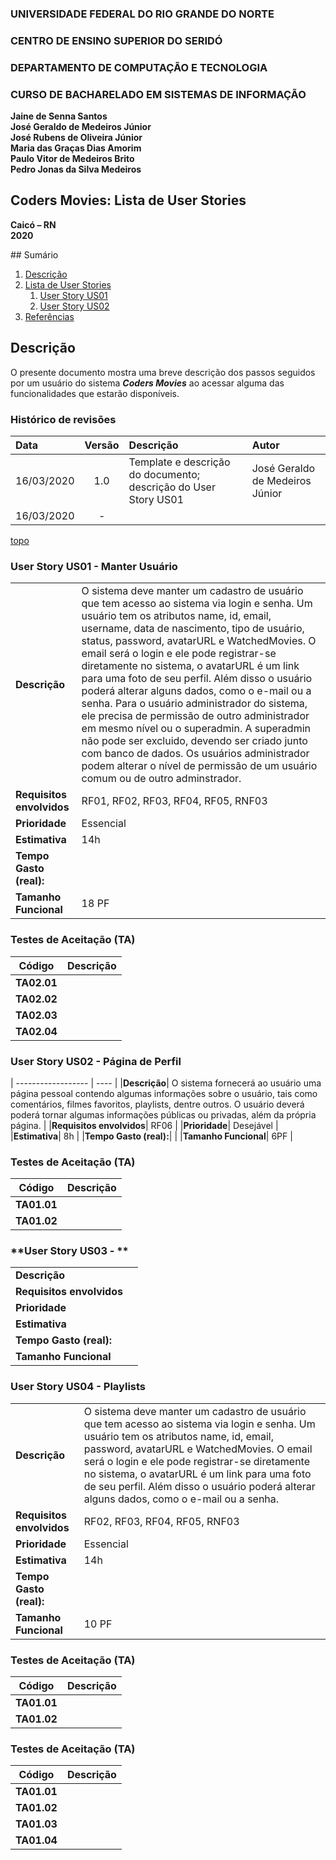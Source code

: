### **UNIVERSIDADE FEDERAL DO RIO GRANDE DO NORTE**

### **CENTRO DE ENSINO SUPERIOR DO SERIDÓ**

### **DEPARTAMENTO DE COMPUTAÇÃO E TECNOLOGIA**

### **CURSO DE BACHARELADO EM SISTEMAS DE INFORMAÇÃO**

**Jaine de Senna Santos**  
**José Geraldo de Medeiros Júnior**  
**José Rubens de Oliveira Júnior**  
**Maria das Graças Dias Amorim**  
**Paulo Vitor de Medeiros Brito**  
**Pedro Jonas da Silva Medeiros**  

## **Coders Movies: Lista de User Stories**

**Caicó – RN**  
**2020**

<div id='sumario'/>
## Sumário

1. [Descrição](#descricao)
2. [Lista de User Stories](#us)
   1. [User Story US01](#us01)
   2. [User Story US02](#us02)
3. [Referências](#referencias)



<div id='descricao'/>

## Descrição

O presente documento mostra uma breve descrição dos passos seguidos por um usuário do sistema ***Coders Movies*** ao acessar alguma das funcionalidades que estarão disponíveis.

### Histórico de revisões

| Data | Versão | Descrição | Autor |
| :--- | :----: | :---------| :---- |
| 16/03/2020 | 1.0 | Template e descrição do documento; descrição do User Story US01 | José Geraldo de Medeiros Júnior |
| 16/03/2020 |  -  |        |      |

[topo](#sumario)

<div id='us'/>

<div id='us01'/>

### **User Story US01 - Manter Usuário**

|                    |      |
| ------------------ | ---- |
|**Descrição**| O sistema deve manter um cadastro de usuário que tem acesso ao sistema via login e senha. Um usuário tem os atributos name, id, email, username, data de nascimento, tipo de usuário, status, password, avatarURL e WatchedMovies. O email será o login e ele pode registrar-se diretamente no sistema, o avatarURL é um link para uma foto de seu perfil. Além disso o usuário poderá alterar alguns dados, como o e-mail ou a senha. Para o usuário administrador do sistema, ele precisa de permissão de outro administrador em mesmo nível ou o superadmin. A superadmin não pode ser excluido, devendo ser criado junto com banco de dados. Os usuários administrador podem alterar o nível de permissão de um usuário comum ou de outro adminstrador. |
|**Requisitos envolvidos**| RF01, RF02, RF03, RF04, RF05, RNF03 |
|**Prioridade**| Essencial |
|**Estimativa**| 14h |
|**Tempo Gasto (real):**| |
|**Tamanho Funcional**| 18 PF |

### **Testes de Aceitação (TA)**

| Código | Descrição |
| ------ | --------- |
|**TA02.01**| |
|**TA02.02**| |
|**TA02.03**| |
|**TA02.04**| |


<div id='us02'/>

### **User Story US02 - Página de Perfil**

| ------------------ | ---- |
|**Descrição**| O sistema fornecerá ao usuário uma página pessoal contendo algumas informações sobre o usuário, tais como comentários, filmes favoritos, playlists, dentre outros. O usuário deverá poderá tornar algumas informações públicas ou privadas, além da própria página. |
|**Requisitos envolvidos**| RF06 |
|**Prioridade**| Desejável |
|**Estimativa**| 8h |
|**Tempo Gasto (real):**| |
|**Tamanho Funcional**| 6PF |

### **Testes de Aceitação (TA)**

| Código | Descrição |
| ------ | --------- |
|**TA01.01**|  |
|**TA01.02**|  |

<div id='us03'/>

### **User Story US03 - **

|                    |      |
| ------------------ | ---- |
|**Descrição**|  |
|**Requisitos envolvidos**|  |
|**Prioridade**|  |
|**Estimativa**|  |
|**Tempo Gasto (real):**| |
|**Tamanho Funcional**|  |

<div id='us04'/>

### **User Story US04 - Playlists**

|                    |      |
| ------------------ | ---- |
|**Descrição**| O sistema deve manter um cadastro de usuário que tem acesso ao sistema via login e senha. Um usuário tem os atributos name, id, email, password, avatarURL e WatchedMovies. O email será o login e ele pode registrar-se diretamente no sistema, o avatarURL é um link para uma foto de seu perfil. Além disso o usuário poderá alterar alguns dados, como o e-mail ou a senha. |
|**Requisitos envolvidos**| RF02, RF03, RF04, RF05, RNF03 |
|**Prioridade**| Essencial |
|**Estimativa**| 14h |
|**Tempo Gasto (real):**| |
|**Tamanho Funcional**| 10 PF |

### **Testes de Aceitação (TA)**

| Código | Descrição |
| ------ | --------- |
|**TA01.01**|  |
|**TA01.02**|  |


### **Testes de Aceitação (TA)**

| Código | Descrição |
| ------ | --------- |
|**TA01.01**| |
|**TA01.02**| |
|**TA01.03**| |
|**TA01.04**| |


<div id='referencias'/>

